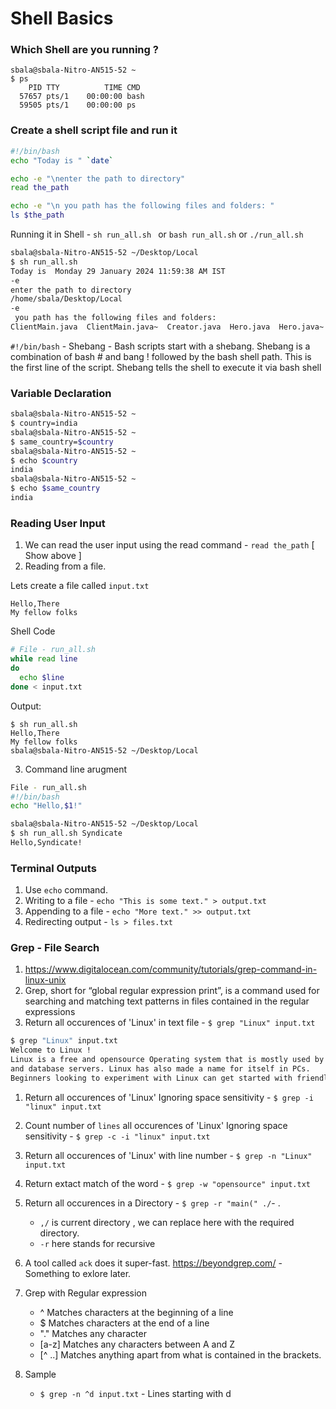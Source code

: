 # Shell Basics

### Which Shell are you running ?

```shell
sbala@sbala-Nitro-AN515-52 ~ 
$ ps
    PID TTY          TIME CMD
  57657 pts/1    00:00:00 bash
  59505 pts/1    00:00:00 ps
```

### Create a shell script file and run it

```bash
#!/bin/bash
echo "Today is " `date`

echo -e "\nenter the path to directory"
read the_path

echo -e "\n you path has the following files and folders: "
ls $the_path
```

Running it in Shell - `sh run_all.sh ` or `bash run_all.sh` or `./run_all.sh`

```bash
sbala@sbala-Nitro-AN515-52 ~/Desktop/Local 
$ sh run_all.sh 
Today is  Monday 29 January 2024 11:59:38 AM IST
-e 
enter the path to directory
/home/sbala/Desktop/Local
-e 
 you path has the following files and folders: 
ClientMain.java  ClientMain.java~  Creator.java  Hero.java  Hero.java~	Pr.java~  run_all.sh
```

`#!/bin/bash` - Shebang - Bash scripts start with a shebang. Shebang is a combination of bash # and bang ! followed by the bash shell path. This is the first line of the script. Shebang tells the shell to execute it via bash shell

### Variable Declaration

```bash
sbala@sbala-Nitro-AN515-52 ~ 
$ country=india
sbala@sbala-Nitro-AN515-52 ~ 
$ same_country=$country
sbala@sbala-Nitro-AN515-52 ~ 
$ echo $country
india
sbala@sbala-Nitro-AN515-52 ~ 
$ echo $same_country
india
```

### Reading User Input

1. We can read the user input using the read command - `read the_path` [ Show above ]
2. Reading from a file.

Lets create a file called `input.txt`
```
Hello,There
My fellow folks
```
Shell Code

```bash
# File - run_all.sh
while read line
do
  echo $line
done < input.txt
```

Output:

```
$ sh run_all.sh 
Hello,There
My fellow folks
sbala@sbala-Nitro-AN515-52 ~/Desktop/Local
```
3. Command line arugment

```bash
File - run_all.sh
#!/bin/bash
echo "Hello,$1!"

sbala@sbala-Nitro-AN515-52 ~/Desktop/Local 
$ sh run_all.sh Syndicate
Hello,Syndicate!
```

### Terminal Outputs

1. Use `echo` command.
2. Writing to a file - `echo "This is some text." > output.txt`
3. Appending to a file - `echo "More text." >> output.txt`
4. Redirecting output - `ls > files.txt`

### Grep - File Search

1. https://www.digitalocean.com/community/tutorials/grep-command-in-linux-unix
1. Grep, short for “global regular expression print”, is a command used for searching and matching text patterns in files contained in the regular expressions
1. Return all occurences of 'Linux' in text file - `$ grep "Linux" input.txt`
```bash
$ grep "Linux" input.txt 
Welcome to Linux !
Linux is a free and opensource Operating system that is mostly used by
and database servers. Linux has also made a name for itself in PCs.
Beginners looking to experiment with Linux can get started with friendlier linux
```
1.  Return all occurences of 'Linux' Ignoring space sensitivity - `$ grep -i "linux" input.txt`
1.  Count number of `lines` all occurences of 'Linux' Ignoring space sensitivity - `$ grep -c -i "linux" input.txt` 
1. Return all occurences of 'Linux' with line number - `$ grep -n "Linux" input.txt`
1. Return extact match of the word - `$ grep -w "opensource" input.txt`
1. Return all occurences in a Directory - `$ grep -r "main(" ./`- .
    - `,/` is current directory , we can replace here with the required directory.
    - `-r` here stands for recursive
1. A tool called `ack` does it super-fast. https://beyondgrep.com/ - Something to exlore later.
1. Grep with Regular expression
   - ^      Matches characters at the beginning of a line
   - $      Matches characters at the end of a line
   - "."    Matches any character
   - [a-z]  Matches any characters between A and Z
   - [^ ..] Matches anything apart from what is contained in the brackets.

1. Sample 
    - `$ grep -n ^d input.txt` - Lines starting with d